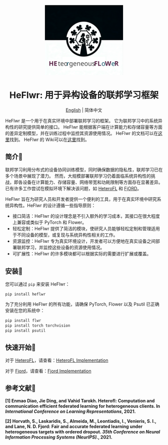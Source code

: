 <div align="center">
    <img src='https://github.com/QVQZZZ/HeFlwr/blob/main/pictures/logo.svg' width="250" alt="logo">
</div>
<h1 align="center"> HeFlwr: 用于异构设备的联邦学习框架 </h1>

<div align="center">

[English](https://github.com/QVQZZZ/HeFlwr/blob/main/README.md) | 简体中文
</div>


HeFlwr 是一个用于在真实环境中部署联邦学习的框架。
它为联邦学习中的系统异构性的研究提供简单的接口。
HeFlwr 能根据客户端在计算能力和存储容量等方面的差异定制模型，并在训练过程中监控其资源使用情况。
HeFlwr 的文档可以在[这里](https://github.com/QVQZZZ/HeFlwr/blob/main/docs/zh/home.md)找到。
HeFlwr 的 Wiki可以在[这里](https://github.com/QVQZZZ/HeFlwr/wiki)找到。

## 简介📜
联邦学习利用分布式的设备协同训练模型，同时确保数据的隐私性，联邦学习已在多个场景中展现了潜力。
然而，大规模部署联邦学习仍着面临系统异构性的挑战，即各设备在计算能力、存储容量、网络带宽和功耗限制等方面存在显著差异。
已有许多工作尝试在模拟环境下解决该问题，如 <a href="#heterofl">HeteroFL</a> 和 <a href="#fjord">FjORD</a>。

HeFlwr 旨在为研究人员和开发者提供一个便利的工具，用于在真实环境中研究系统异构性。HeFlwr 的设计遵循一些指导原则：
- 接口简洁：HeFlwr 的设计理念是不引入额外的学习成本，其接口在很大程度上兼容或类似于 PyTorch 和 Flower。
- 轻松定制：HeFlwr 提供了简洁的模块，使研究人员能够轻松定制和管理适用于不同设备的模型，或复现与系统异构性相关的工作。
- 资源监控：HeFlwr 专为真实环境设计，开发者可以方便地在真实设备之间部署联邦学习，并监控这些设备的资源使用情况。
- 可扩展性：HeFlwr 的许多模块都可以根据实际的需要进行扩展或覆盖。


## 安装🚀
您可以通过 `pip` 来安装 HeFlwr：
``` shell
pip install heflwr
```
为了充分利用 HeFlwr 的所有功能，请确保 PyTorch, Flower 以及 Psutil 已正确安装在您的系统中：
``` shell
pip install flwr
pip install torch torchvision
pip install psutil
```

## 快速开始🎉
对于 <a href="#heterofl">HeteroFL</a>，请查看：[HeteroFL Implementation](https://github.com/QVQZZZ/HeFlwr/blob/main/examples/heterofl/README.zh.md)

对于 <a href="#fjord">Fjord</a>，请查看：[Fjord Implementation](https://github.com/QVQZZZ/HeFlwr/blob/main/examples/fjord/README.zh.md)


## 参考文献📕
<strong><p id="heterofl">[1] Enmao Diao, Jie Ding, and Vahid Tarokh. Heterofl: Computation and communication efficient federated learning for heterogeneous clients. In _International Conference on Learning Representations_, 2021.</p></strong>
<strong><p id="fjord">[2] Horvath, S., Laskaridis, S., Almeida, M., Leontiadis, I., Venieris, S. I., and Lane, N. D. Fjord: Fair and accurate federated learning under heterogeneous targets with ordered dropout. _35th Conference on Neural Information Processing Systems (NeurIPS)._, 2021.</p></strong>
